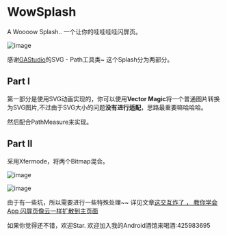 # WowSplash
A Woooow Splash.. 一个让你的哇哇哇哇闪屏页。

![image](https://github.com/githubwing/WowSplash/raw/master/img/img.gif)

感谢[GAStudio](https://github.com/Ajian-studio)的SVG - Path工具类~
这个Splash分为两部分。
## Part I

第一部分是使用SVG动画实现的，你可以使用**Vector Magic**将一个普通图片转换为SVG图片,不过由于SVG大小的问题**没有进行适配**，思路最重要嘛哈哈哈。

然后配合PathMeasure来实现。

## Part II
采用Xfermode，将两个Bitmap混合。

![image](https://github.com/githubwing/WowSplash/raw/master/img/xfermode.png)

![image](https://github.com/githubwing/WowSplash/raw/master/img/zzz.png)

由于有一些坑，所以需要进行一些特殊处理~~ 详见文章[这交互炸了 ， 教你学会 App 闪屏页像云一样扩散到主页面](https://www.diycode.cc/topics/512)

如果你觉得还不错，欢迎Star. 欢迎加入我的Android酒馆来喝酒:425983695
